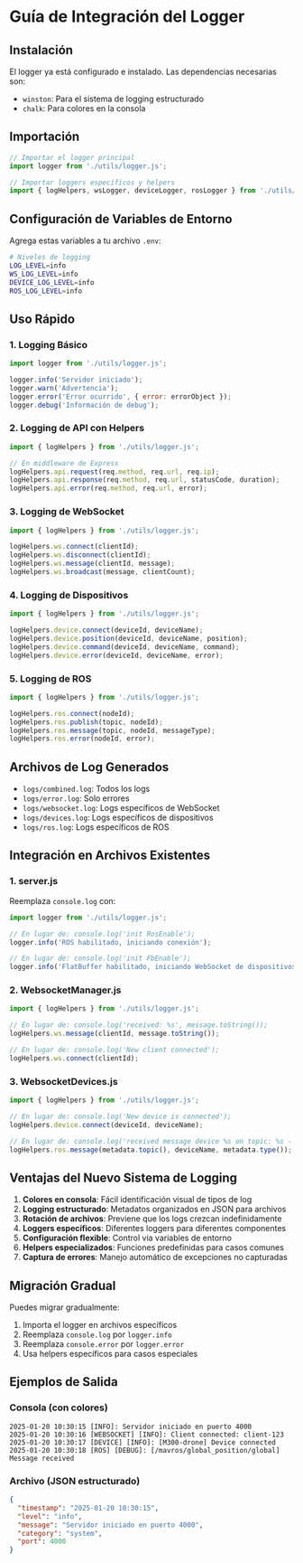 # Guía de Integración del Logger

## Instalación

El logger ya está configurado e instalado. Las dependencias necesarias son:

- `winston`: Para el sistema de logging estructurado
- `chalk`: Para colores en la consola

## Importación

```javascript
// Importar el logger principal
import logger from './utils/logger.js';

// Importar loggers específicos y helpers
import { logHelpers, wsLogger, deviceLogger, rosLogger } from './utils/logger.js';
```

## Configuración de Variables de Entorno

Agrega estas variables a tu archivo `.env`:

```bash
# Niveles de logging
LOG_LEVEL=info
WS_LOG_LEVEL=info
DEVICE_LOG_LEVEL=info
ROS_LOG_LEVEL=info
```

## Uso Rápido

### 1. Logging Básico

```javascript
import logger from './utils/logger.js';

logger.info('Servidor iniciado');
logger.warn('Advertencia');
logger.error('Error ocurrido', { error: errorObject });
logger.debug('Información de debug');
```

### 2. Logging de API con Helpers

```javascript
import { logHelpers } from './utils/logger.js';

// En middleware de Express
logHelpers.api.request(req.method, req.url, req.ip);
logHelpers.api.response(req.method, req.url, statusCode, duration);
logHelpers.api.error(req.method, req.url, error);
```

### 3. Logging de WebSocket

```javascript
import { logHelpers } from './utils/logger.js';

logHelpers.ws.connect(clientId);
logHelpers.ws.disconnect(clientId);
logHelpers.ws.message(clientId, message);
logHelpers.ws.broadcast(message, clientCount);
```

### 4. Logging de Dispositivos

```javascript
import { logHelpers } from './utils/logger.js';

logHelpers.device.connect(deviceId, deviceName);
logHelpers.device.position(deviceId, deviceName, position);
logHelpers.device.command(deviceId, deviceName, command);
logHelpers.device.error(deviceId, deviceName, error);
```

### 5. Logging de ROS

```javascript
import { logHelpers } from './utils/logger.js';

logHelpers.ros.connect(nodeId);
logHelpers.ros.publish(topic, nodeId);
logHelpers.ros.message(topic, nodeId, messageType);
logHelpers.ros.error(nodeId, error);
```

## Archivos de Log Generados

- `logs/combined.log`: Todos los logs
- `logs/error.log`: Solo errores
- `logs/websocket.log`: Logs específicos de WebSocket
- `logs/devices.log`: Logs específicos de dispositivos
- `logs/ros.log`: Logs específicos de ROS

## Integración en Archivos Existentes

### 1. server.js

Reemplaza `console.log` con:

```javascript
import logger from './utils/logger.js';

// En lugar de: console.log('init RosEnable');
logger.info('ROS habilitado, iniciando conexión');

// En lugar de: console.log('init FbEnable');
logger.info('FlatBuffer habilitado, iniciando WebSocket de dispositivos');
```

### 2. WebsocketManager.js

```javascript
import { logHelpers } from './utils/logger.js';

// En lugar de: console.log('received: %s', message.toString());
logHelpers.ws.message(clientId, message.toString());

// En lugar de: console.log('New client connected');
logHelpers.ws.connect(clientId);
```

### 3. WebsocketDevices.js

```javascript
import { logHelpers } from './utils/logger.js';

// En lugar de: console.log('New device is connected');
logHelpers.device.connect(deviceId, deviceName);

// En lugar de: console.log('received message device %s on topic: %s - %s', deviceName, metadata.topic(), metadata.type());
logHelpers.ros.message(metadata.topic(), deviceName, metadata.type());
```

## Ventajas del Nuevo Sistema de Logging

1. **Colores en consola**: Fácil identificación visual de tipos de log
2. **Logging estructurado**: Metadatos organizados en JSON para archivos
3. **Rotación de archivos**: Previene que los logs crezcan indefinidamente
4. **Loggers específicos**: Diferentes loggers para diferentes componentes
5. **Configuración flexible**: Control via variables de entorno
6. **Helpers especializados**: Funciones predefinidas para casos comunes
7. **Captura de errores**: Manejo automático de excepciones no capturadas

## Migración Gradual

Puedes migrar gradualmente:

1. Importa el logger en archivos específicos
2. Reemplaza `console.log` por `logger.info`
3. Reemplaza `console.error` por `logger.error`
4. Usa helpers específicos para casos especiales

## Ejemplos de Salida

### Consola (con colores)

```
2025-01-20 10:30:15 [INFO]: Servidor iniciado en puerto 4000
2025-01-20 10:30:16 [WEBSOCKET] [INFO]: Client connected: client-123
2025-01-20 10:30:17 [DEVICE] [INFO]: [M300-drone] Device connected
2025-01-20 10:30:18 [ROS] [DEBUG]: [/mavros/global_position/global] Message received
```

### Archivo (JSON estructurado)

```json
{
  "timestamp": "2025-01-20 10:30:15",
  "level": "info",
  "message": "Servidor iniciado en puerto 4000",
  "category": "system",
  "port": 4000
}
```

